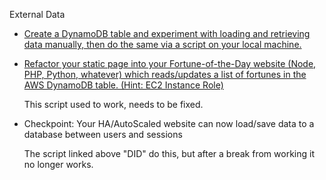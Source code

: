 External Data

* [Create a DynamoDB table and experiment with loading and retrieving data manually, then do the same via a script on your local machine.](https://github.com/Andrews-repo/AWS-Project/blob/master/External%20Data/cli-maketable-adddata.sh)


* [Refactor your static page into your Fortune-of-the-Day website (Node, PHP, Python, whatever) which reads/updates a list of fortunes in the AWS DynamoDB table. (Hint: EC2 Instance Role)](https://github.com/Andrews-repo/AWS-Project/blob/master/External%20Data/AutoNodeSite_AS_LB_DB.yml)

  This script used to work, needs to be fixed. 

* Checkpoint: Your HA/AutoScaled website can now load/save data to a database between users and sessions

  The script linked above "DID" do this, but after a break from working it no longer works.
